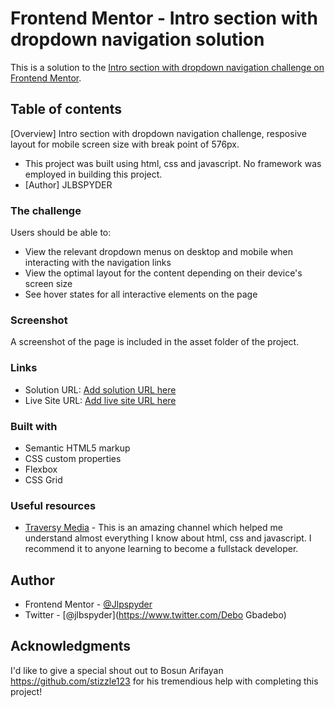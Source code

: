 # Frontend Mentor - Intro section with dropdown navigation solution

This is a solution to the [Intro section with dropdown navigation challenge on Frontend Mentor](https://www.frontendmentor.io/challenges/intro-section-with-dropdown-navigation-ryaPetHE5). 

## Table of contents
[Overview] Intro section with dropdown navigation challenge, resposive layout for mobile screen size with break point of 576px.
- This project was built using html, css and javascript. No framework was employed in building this project.
- [Author] JLBSPYDER


### The challenge
Users should be able to:

- View the relevant dropdown menus on desktop and mobile when interacting with the navigation links
- View the optimal layout for the content depending on their device's screen size
- See hover states for all interactive elements on the page

### Screenshot
A screenshot of the page is included in the asset folder of the project.

### Links
- Solution URL: [Add solution URL here](https://your-solution-url.com)
- Live Site URL: [Add live site URL here](https://your-live-site-url.com)

### Built with
- Semantic HTML5 markup
- CSS custom properties
- Flexbox
- CSS Grid

### Useful resources
- [Traversy Media](https://www.traversymedia.com/) - This is an amazing channel which helped me understand almost everything I know about html, css and javascript. I recommend it to anyone learning to become a fullstack developer.

## Author
- Frontend Mentor - [@Jlpspyder](https://www.frontendmentor.io/profile/Jlbspyder)
- Twitter - [@jlbspyder](https://www.twitter.com/Debo Gbadebo)


## Acknowledgments
I'd like to give a special shout out to Bosun Arifayan https://github.com/stizzle123 for his tremendious help with completing this project! 

